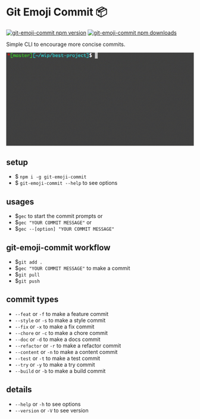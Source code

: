 # Git Emoji Commit 📦

[![git-emoji-commit npm version](https://img.shields.io/npm/v/git-emoji-commit.svg)](https://npmjs.org/package/git-emoji-commit)
[![git-emoji-commit npm downloads](https://img.shields.io/npm/dt/git-emoji-commit.svg)](https://npmjs.org/package/git-emoji-commit)

Simple CLI to encourage more concise commits.

![git-emoji-commit](./assets/git-emoji-commit.gif)

## setup

- \$ `npm i -g git-emoji-commit`
- \$ `git-emoji-commit --help` to see options

## usages

- \$`gec` to start the commit prompts or
- \$`gec "YOUR COMMIT MESSAGE"` or
- \$`gec --[option] "YOUR COMMIT MESSAGE"`

## git-emoji-commit workflow

- \$`git add .`
- \$`gec "YOUR COMMIT MESSAGE"` to make a commit
- \$`git pull`
- \$`git push`

## commit types

- `--feat` or `-f` to make a feature commit
- `--style` or `-s` to make a style commit
- `--fix` or `-x` to make a fix commit
- `--chore` or `-c` to make a chore commit
- `--doc` or `-d` to make a docs commit
- `--refactor` or `-r` to make a refactor commit
- `--content` or `-n` to make a content commit
- `--test` or `-t` to make a test commit
- `--try` or `-y` to make a try commit
- `--build` or `-b` to make a build commit

## details
- `--help` or `-h` to see options
- `--version` or `-V` to see version